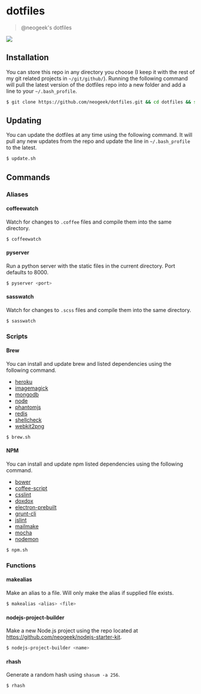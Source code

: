# dotfiles

> @neogeek's dotfiles

![](http://i.imgur.com/Ght2rMp.png)

## Installation

You can store this repo in any directory you choose (I keep it with the rest of my git related projects in `~/git/github/`). Running the following command will pull the latest version of the dotfiles repo into a new folder and add a line to your `~/.bash_profile`.

```bash
$ git clone https://github.com/neogeek/dotfiles.git && cd dotfiles && source bootstrap.sh
```

## Updating

You can update the dotfiles at any time using the following command. It will pull any new updates from the repo and update the line in `~/.bash_profile` to the latest.

```bash
$ update.sh
```

## Commands

### Aliases

#### coffeewatch

Watch for changes to `.coffee` files and compile them into the same directory.

```bash
$ coffeewatch
```

#### pyserver

Run a python server with the static files in the current directory. Port defaults to 8000.

```bash
$ pyserver <port>
```

#### sasswatch

Watch for changes to `.scss` files and compile them into the same directory.

```bash
$ sasswatch
```

### Scripts

#### Brew

You can install and update brew and listed dependencies using the following command.

- [heroku](https://toolbelt.heroku.com/standalone)
- [imagemagick](http://www.imagemagick.org/script/index.php)
- [mongodb](https://www.mongodb.org)
- [node](https://nodejs.org)
- [phantomjs](http://phantomjs.org)
- [redis](http://redis.io)
- [shellcheck](https://github.com/koalaman/shellcheck)
- [webkit2png](http://www.paulhammond.org/webkit2png/)

```bash
$ brew.sh
```

#### NPM

You can install and update npm listed dependencies using the following command.

- [bower](http://bower.io)
- [coffee-script](http://coffeescript.org)
- [csslint](https://github.com/CSSLint/csslint)
- [doxdox](http://doxdox.org)
- [electron-prebuilt](https://github.com/mafintosh/electron-prebuilt)
- [grunt-cli](http://gruntjs.com)
- [jslint](https://www.npmjs.com/package/jslint)
- [mailmake](https://github.com/neogeek/mailmake)
- [mocha](http://mochajs.org)
- [nodemon](https://github.com/remy/nodemon)

```bash
$ npm.sh
```

### Functions

#### makealias

Make an alias to a file. Will only make the alias if supplied file exists.

```bash
$ makealias <alias> <file>
```

#### nodejs-project-builder

Make a new Node.js project using the repo located at <https://github.com/neogeek/nodejs-starter-kit>.

```bash
$ nodejs-project-builder <name>
```

#### rhash

Generate a random hash using `shasum -a 256`.

```bash
$ rhash
```
